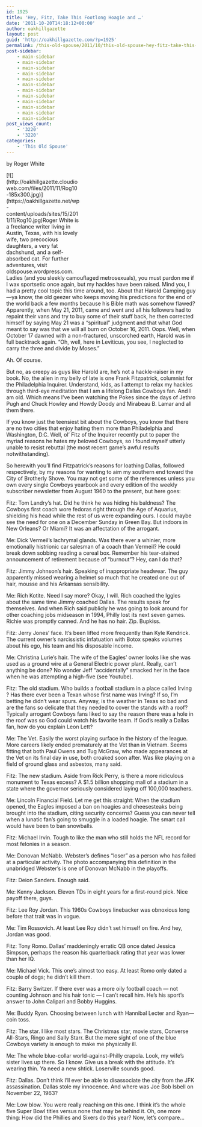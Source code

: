 ```yaml
---
id: 1925
title: 'Hey, Fitz, Take This Footlong Hoagie and …'
date: '2011-10-20T14:18:12+00:00'
author: oakhillgazette
layout: post
guid: 'http://oakhillgazette.com/?p=1925'
permalink: /this-old-spouse/2011/10/this-old-spouse-hey-fitz-take-this-footlong-hoagie-and/
post-sidebar:
    - main-sidebar
    - main-sidebar
    - main-sidebar
    - main-sidebar
    - main-sidebar
    - main-sidebar
    - main-sidebar
    - main-sidebar
    - main-sidebar
    - main-sidebar
    - main-sidebar
    - main-sidebar
post_views_count:
    - '3220'
    - '3220'
categories:
    - 'This Old Spouse'
---
```


by Roger White

<div class="wp-caption alignleft" id="attachment_1926" style="width: 195px">[![](http://oakhillgazette.cloudioweb.com/files/2011/11/Rog10-185x300.jpg)](https://oakhillgazette.net/wp-content/uploads/sites/15/2011/11/Rog10.jpg)Roger White is a freelance writer living in Austin, Texas, with his lovely wife, two precocious daughters, a very fat dachshund, and a self-absorbed cat. For further adventures, visit oldspouse.wordpress.com.

</div>Ladies (and you sleekly camouflaged metrosexuals), you must pardon me if I wax sportsetic once again, but my hackles have been raised. Mind you, I had a pretty cool topic this time around, too. About that Harold Camping guy—ya know, the old geezer who keeps moving his predictions for the end of the world back a few months because his Bible math was somehow flawed? Apparently, when May 21, 2011, came and went and all his followers had to repaint their vans and try to buy some of their stuff back, he then corrected himself by saying May 21 was a “spiritual” judgment and that what God meant to say was that we will all burn on October 16, 2011. Oops. Well, when October 17 dawned with a non-fractured, unscorched earth, Harold was in full backtrack again. “Oh, well, here in Leviticus, you see, I neglected to carry the three and divide by Moses.”

Ah. Of course.

But no, as creepy as guys like Harold are, he’s not a hackle-raiser in my book. No, the alien in my belly of late is one Frank Fitzpatrick, columnist for the Philadelphia Inquirer. Understand, kids, as I attempt to relax my hackles through third-eye meditation that I am a lifelong Dallas Cowboys fan. And I am old. Which means I’ve been watching the Pokes since the days of Jethro Pugh and Chuck Howley and Howdy Doody and Mirabeau B. Lamar and all them there.

If you know just the teensiest bit about the Cowboys, you know that there are no two cities that enjoy hating them more than Philadelphia and Washington, D.C. Well, ol’ Fitz of the Inquirer recently put to paper the myriad reasons he hates my beloved Cowboys, so I found myself utterly unable to resist rebuttal (the most recent game’s awful results notwithstanding).

So herewith you’ll find Fitzpatrick’s reasons for loathing Dallas, followed respectively, by my reasons for wanting to aim my southern end toward the City of Brotherly Shove. You may not get some of the references unless you own every single Cowboys yearbook and every edition of the weekly subscriber newsletter from August 1960 to the present, but here goes:

Fitz: Tom Landry’s hat. Did he think he was hiding his baldness? The Cowboys first coach wore fedoras right through the Age of Aquarius, shielding his head while the rest of us were expanding ours. I could maybe see the need for one on a December Sunday in Green Bay. But indoors in New Orleans? Or Miami? It was an affectation of the arrogant.

Me: Dick Vermeil’s lachrymal glands. Was there ever a whinier, more emotionally histrionic car salesman of a coach than Vermeil? He could break down sobbing reading a cereal box. Remember his tear-stained announcement of retirement because of “burnout”? Hey, can I do that?

Fitz: Jimmy Johnson’s hair. Speaking of inappropriate headwear. The guy apparently missed wearing a helmet so much that he created one out of hair, mousse and his Arkansas sensibility.

Me: Rich Kotite. Need I say more? Okay, I will. Rich coached the Iggles about the same time Jimmy coached Dallas. The results speak for themselves. And when Rich said publicly he was going to look around for other coaching jobs midseason in 1994, Philly lost its next seven games. Richie was promptly canned. And he has no hair. Zip. Bupkiss.

Fitz: Jerry Jones’ face. It’s been lifted more frequently than Kyle Kendrick. The current owner’s narcissistic infatuation with Botox speaks volumes about his ego, his team and his disposable income.

Me: Christina Lurie’s hair. The wife of the Eagles’ owner looks like she was used as a ground wire at a General Electric power plant. Really, can’t anything be done? No wonder Jeff “accidentally” smacked her in the face when he was attempting a high-five (see Youtube).

Fitz: The old stadium. Who builds a football stadium in a place called Irving ? Has there ever been a Texan whose first name was Irving? If so, I’m betting he didn’t wear spurs. Anyway, is the weather in Texas so bad and are the fans so delicate that they needed to cover the stands with a roof? Typically arrogant Cowboys fans liked to say the reason there was a hole in the roof was so God could watch his favorite team. If God’s really a Dallas fan, how do you explain Leon Lett?

Me: The Vet. Easily the worst playing surface in the history of the league. More careers likely ended prematurely at the Vet than in Vietnam. Seems fitting that both Paul Owens and Tug McGraw, who made appearances at the Vet on its final day in use, both croaked soon after. Was like playing on a field of ground glass and asbestos, many said.

Fitz: The new stadium. Aside from Rick Perry, is there a more ridiculous monument to Texas excess? A $1.5 billion shopping mall of a stadium in a state where the governor seriously considered laying off 100,000 teachers.

Me: Lincoln Financial Field. Let me get this straight: When the stadium opened, the Eagles imposed a ban on hoagies and cheesesteaks being brought into the stadium, citing security concerns? Guess you can never tell when a lunatic fan’s going to smuggle in a loaded hoagie. The smart call would have been to ban snowballs.

Fitz: Michael Irvin. Tough to like the man who still holds the NFL record for most felonies in a season.

Me: Donovan McNabb. Webster’s defines “loser” as a person who has failed at a particular activity. The photo accompanying this definition in the unabridged Webster’s is one of Donovan McNabb in the playoffs.

Fitz: Deion Sanders. Enough said.

Me: Kenny Jackson. Eleven TDs in eight years for a first-round pick. Nice payoff there, guys.

Fitz: Lee Roy Jordan. This 1960s Cowboys linebacker was obnoxious long before that trait was in vogue.

Me: Tim Rossovich. At least Lee Roy didn’t set himself on fire. And hey, Jordan was good.

Fitz: Tony Romo. Dallas’ maddeningly erratic QB once dated Jessica Simpson, perhaps the reason his quarterback rating that year was lower than her IQ.

Me: Michael Vick. This one’s almost too easy. At least Romo only dated a couple of dogs; he didn’t kill them.

Fitz: Barry Switzer. If there ever was a more oily football coach — not counting Johnson and his hair tonic — I can’t recall him. He’s his sport’s answer to John Calipari and Bobby Huggins.

Me: Buddy Ryan. Choosing between lunch with Hannibal Lecter and Ryan—coin toss.

Fitz: The star. I like most stars. The Christmas star, movie stars, Converse All-Stars, Ringo and Sally Starr. But the mere sight of one of the blue Cowboys variety is enough to make me physically ill.

Me: The whole blue-collar world-against-Philly crapola. Look, my wife’s sister lives up there. So I know. Give us a break with the attitude. It’s wearing thin. Ya need a new shtick. Loserville sounds good.

Fitz: Dallas. Don’t think I’ll ever be able to disassociate the city from the JFK assassination. Dallas stole my innocence. And where was Joe Bob Isbell on November 22, 1963?

Me: Low blow. You were really reaching on this one. I think it’s the whole five Super Bowl titles versus none that may be behind it. Oh, one more thing: How did the Phillies and Sixers do this year? Now, let’s compare…